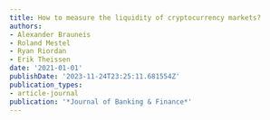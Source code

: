 ```yaml
---
title: How to measure the liquidity of cryptocurrency markets?
authors:
- Alexander Brauneis
- Roland Mestel
- Ryan Riordan
- Erik Theissen
date: '2021-01-01'
publishDate: '2023-11-24T23:25:11.681554Z'
publication_types:
- article-journal
publication: '*Journal of Banking & Finance*'
---
```

